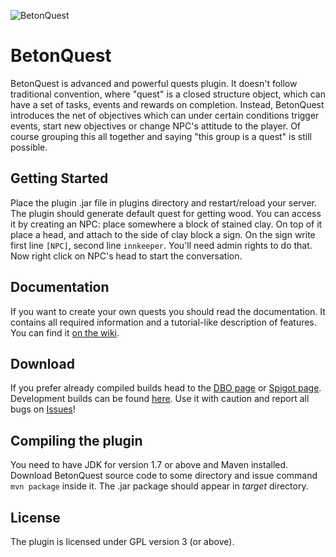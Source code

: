 ![BetonQuest](http://betonquest.betoncraft.pl/logo.png)

BetonQuest
==========                                 

BetonQuest is advanced and powerful quests plugin. It doesn't follow traditional
convention, where "quest" is a closed structure object, which can have a set of
tasks, events and rewards on completion. Instead, BetonQuest introduces the net
of objectives which can under certain conditions trigger events, start new
objectives or change NPC's attitude to the player. Of course grouping this all
together and saying "this group is a quest" is still possible.

Getting Started
---------------

Place the plugin .jar file in plugins directory and restart/reload your server.
The plugin should generate default quest for getting wood. You can access it by
creating an NPC: place somewhere a block of stained clay. On top of it place a
head, and attach to the side of clay block a sign. On the sign write first line
`[NPC]`, second line `innkeeper`. You'll need admin rights to do that. Now right
click on NPC's head to start the conversation.

Documentation
-------------

If you want to create your own quests you should read the documentation.
It contains all required information and a tutorial-like description of features.
You can find it [on the wiki](https://github.com/Co0sh/BetonQuest/wiki).

Download
--------

If you prefer already compiled builds head to the
[DBO page](http://dev.bukkit.org/bukkit-plugins/betonquest/)
or [Spigot page](http://www.spigotmc.org/resources/betonquest.2117/).
Development builds can be found [here](http://betonquest.betoncraft.pl).
Use it with caution and report all bugs on 
[Issues](https://github.com/Co0sh/BetonQuest/issues)!

Compiling the plugin
--------------------

You need to have JDK for version 1.7 or above and Maven installed. Download
BetonQuest source code to some directory and issue command `mvn package`
inside it. The .jar package should appear in _target_ directory.

License
-------

The plugin is licensed under GPL version 3 (or above).
